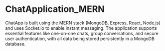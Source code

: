 # ChatApplication_MERN
ChatApp is  built using the MERN stack (MongoDB, Express, React, Node.js) and uses Socket.io to enable instant messaging. The application supports essential features like one-on-one chats, group conversations, and secure user authentication, with all data being stored persistently in a MongoDB database.
